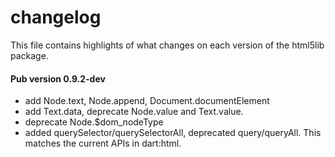 # changelog

This file contains highlights of what changes on each version of the html5lib
package.

#### Pub version 0.9.2-dev
  * add Node.text, Node.append, Document.documentElement
  * add Text.data, deprecate Node.value and Text.value.
  * deprecate Node.$dom_nodeType
  * added querySelector/querySelectorAll, deprecated query/queryAll.
    This matches the current APIs in dart:html.
